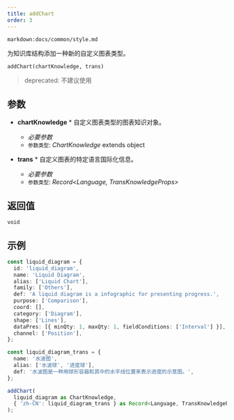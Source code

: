 ```yaml
---
title: addChart
order: 3
---
```


`markdown:docs/common/style.md`



为知识库结构添加一种新的自定义图表类型。

```sign
addChart(chartKnowledge, trans)
```

> deprecated: 不建议使用

## 参数

* **chartKnowledge** * 自定义图表类型的图表知识对象。
  * _必要参数_
  * `参数类型`: *ChartKnowledge* extends object

* **trans** * 自定义图表的特定语言国际化信息。
  * _必要参数_
  * `参数类型`: *Record<Language, TransKnowledgeProps>*

## 返回值

`void`

## 示例

```ts
const liquid_diagram = {
  id: 'liquid_diagram',
  name: 'Liquid Diagram',
  alias: ['Liquid Chart'],
  family: ['Others'],
  def: 'A liquid diagram is a infographic for presenting progress.',
  purpose: ['Comparison'],
  coord: [],
  category: ['Diagram'],
  shape: ['Lines'],
  dataPres: [{ minQty: 1, maxQty: 1, fieldConditions: ['Interval'] }],
  channel: ['Position'],
};

const liquid_diagram_trans = {
  name: '水波图',
  alias: ['水波球', '进度球'],
  def: '水波图是一种用球形容器和其中的水平线位置来表示进度的示意图。',
};

addChart(
  liquid_diagram as ChartKnowledge,
  { 'zh-CN': liquid_diagram_trans } as Record<Language, TransKnowledgeProps>
);
```


